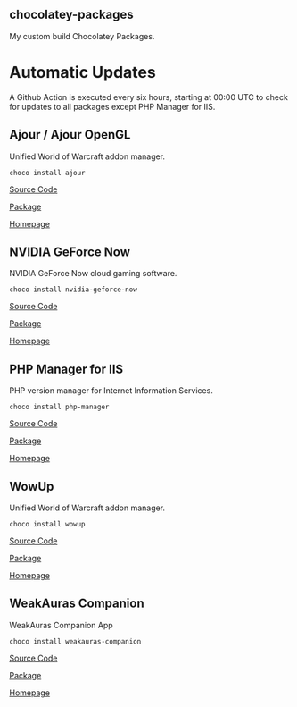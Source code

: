 chocolatey-packages
-------------------
My custom build Chocolatey Packages.

# Automatic Updates
A Github Action is executed every six hours, starting at 00:00 UTC to check for updates to all packages except PHP Manager for IIS.

## Ajour / Ajour OpenGL
Unified World of Warcraft addon manager.

`choco install ajour`

[Source Code](https://github.com/kwilliams1987/chocolatey-packages/tree/main/manual/ajour)

[Package](https://chocolatey.org/packages/ajour)

[Homepage](https://www.getajour.com/)

## NVIDIA GeForce Now
NVIDIA GeForce Now cloud gaming software.

`choco install nvidia-geforce-now`

[Source Code](https://github.com/kwilliams1987/chocolatey-packages/tree/main/manual/nvidia-geforce-now)

[Package](https://chocolatey.org/packages/nvidia-geforce-now)

[Homepage](https://www.nvidia.com/en-gb/geforce/products/geforce-now/)

## PHP Manager for IIS
PHP version manager for Internet Information Services.

`choco install php-manager`

[Source Code](https://github.com/phpmanager/phpmanager/tree/master/Chocolatey)

[Package](https://chocolatey.org/packages/php-manager)

[Homepage](http://www.phpmanager.xyz/)

## WowUp
Unified World of Warcraft addon manager.

`choco install wowup`

[Source Code](https://github.com/kwilliams1987/chocolatey-packages/tree/main/manual/wowup)

[Package](https://chocolatey.org/packages/wowup)

[Homepage](https://wowup.io/)

## WeakAuras Companion
WeakAuras Companion App

`choco install weakauras-companion`

[Source Code](https://github.com/kwilliams1987/chocolatey-packages/tree/main/manual/weakauras-companion)

[Package](https://chocolatey.org/packages/weakauras-companion)

[Homepage](https://weakauras.wtf/)
